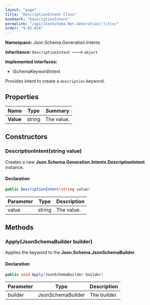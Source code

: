 ```yaml
---
layout: "page"
title: "DescriptionIntent Class"
bookmark: "DescriptionIntent"
permalink: "/api/JsonSchema.Net.Generation/:title/"
order: "9.05.016"
---
```

**Namespace:** Json.Schema.Generation.Intents

**Inheritance:**
`DescriptionIntent`
 🡒 
`object`

**Implemented interfaces:**

- ISchemaKeywordIntent

Provides intent to create a `description` keyword.

## Properties

| Name | Type | Summary |
|---|---|---|
| **Value** | string | The value. |

## Constructors

### DescriptionIntent(string value)

Creates a new **Json.Schema.Generation.Intents.DescriptionIntent** instance.

#### Declaration

```c#
public DescriptionIntent(string value)
```

| Parameter | Type | Description |
|---|---|---|
| value | string | The value. |


## Methods

### Apply(JsonSchemaBuilder builder)

Applies the keyword to the **Json.Schema.JsonSchemaBuilder**.

#### Declaration

```c#
public void Apply(JsonSchemaBuilder builder)
```

| Parameter | Type | Description |
|---|---|---|
| builder | JsonSchemaBuilder | The builder. |


